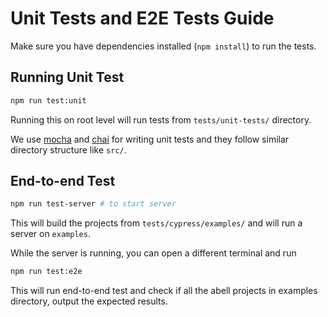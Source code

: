 # Unit Tests and E2E Tests Guide

Make sure you have dependencies installed (`npm install`) to run the tests.


## Running Unit Test

```sh
npm run test:unit
```

Running this on root level will run tests from `tests/unit-tests/` directory.


We use [mocha](https://mochajs.org/) and [chai](https://www.chaijs.com/) for writing unit tests and they follow similar directory structure like `src/`.


## End-to-end Test

```sh
npm run test-server # to start server
```

This will build the projects from `tests/cypress/examples/` and will run a server on `examples`.

While the server is running, you can open a different terminal and run
```sh
npm run test:e2e
```

This will run end-to-end test and check if all the abell projects in examples directory, output the expected results.